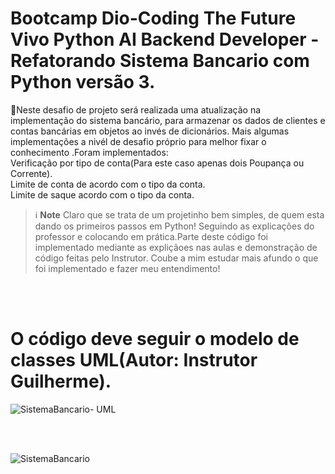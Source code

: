 # Bootcamp Dio-Coding The Future Vivo Python AI Backend Developer - Refatorando Sistema Bancario com Python versão 3.

🎯Neste desafio de projeto será realizada uma atualização na implementação do sistema bancário, para armazenar os dados de clientes e contas bancárias em objetos ao invés de dicionários.
  Mais algumas implementações a nivél de desafio próprio para melhor fixar o conhecimento .Foram implementados: <br>
     Verificação por tipo de conta(Para este caso apenas dois Poupança ou Corrente).<br>
     Limite de conta de acordo com o tipo da conta.<br>
     Limite de saque acordo com o tipo da conta.<br>


> ℹ️ **Note** Claro que se trata de um projetinho bem simples, de quem esta dando os primeiros passos em Python!
> Seguindo as explicações do professor e colocando em prática.Parte deste código foi implementado mediante as expliçãoes nas aulas e demonstração de código feitas pelo Instrutor. Coube a mim estudar mais afundo o que foi implementado e fazer meu entendimento!

<br>
<br>

 # O código deve seguir o modelo de classes UML(Autor: Instrutor Guilherme).

![SistemaBancario- UML](https://github.com/AdrianoProfileAdsCloud/Bootcamp-Dio-Coding-The-Future-Vivo-Python-AI-Backend-Developer-Sistema-Bancario-com-Python-v3/blob/main/imagens/SistemaBancarioV3-AutorGuilherme.png)

<br>
<br>

![SistemaBancario](https://github.com/AdrianoProfileAdsCloud/Bootcamp-Dio-Coding-The-Future-Vivo-Python-AI-Backend-Developer-Sistema-Bancario-com-Python-v3/blob/main/imagens/SistemaBancarioV3.png)




